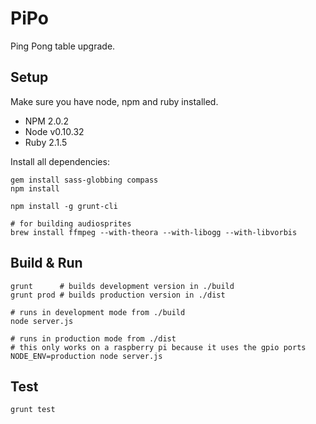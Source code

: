 # PiPo
Ping Pong table upgrade.

## Setup
Make sure you have node, npm and ruby installed.

 * NPM 2.0.2
 * Node v0.10.32
 * Ruby 2.1.5

Install all dependencies:
```
gem install sass-globbing compass
npm install

npm install -g grunt-cli

# for building audiosprites
brew install ffmpeg --with-theora --with-libogg --with-libvorbis
```

## Build & Run
```
grunt      # builds development version in ./build
grunt prod # builds production version in ./dist

# runs in development mode from ./build
node server.js

# runs in production mode from ./dist
# this only works on a raspberry pi because it uses the gpio ports
NODE_ENV=production node server.js
```

## Test
```
grunt test
```
